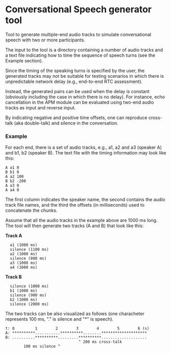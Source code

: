 # Conversational Speech generator tool

Tool to generate multiple-end audio tracks to simulate conversational speech
with two or more participants.

The input to the tool is a directory containing a number of audio tracks and
a text file indicating how to time the sequence of speech turns (see the Example
section).

Since the timing of the speaking turns is specified by the user, the generated
tracks may not be suitable for testing scenarios in which there is unpredictable
network delay (e.g., end-to-end RTC assessment).

Instead, the generated pairs can be used when the delay is constant (obviously
including the case in which there is no delay).
For instance, echo cancellation in the APM module can be evaluated using two-end
audio tracks as input and reverse input.

By indicating negative and positive time offsets, one can reproduce cross-talk
(aka double-talk) and silence in the conversation.

### Example

For each end, there is a set of audio tracks, e.g., a1, a2 and a3 (speaker A)
and b1, b2 (speaker B).
The text file with the timing information may look like this:

```
A a1 0
B b1 0
A a2 100
B b2 -200
A a3 0
A a4 0
```

The first column indicates the speaker name, the second contains the audio track
file names, and the third the offsets (in milliseconds) used to concatenate the
chunks.

Assume that all the audio tracks in the example above are 1000 ms long.
The tool will then generate two tracks (A and B) that look like this:

**Track A**
```
  a1 (1000 ms)
  silence (1100 ms)
  a2 (1000 ms)
  silence (800 ms)
  a3 (1000 ms)
  a4 (1000 ms)
```

**Track B**
```
  silence (1000 ms)
  b1 (1000 ms)
  silence (900 ms)
  b2 (1000 ms)
  silence (2000 ms)
```

The two tracks can be also visualized as follows (one characheter represents
100 ms, "." is silence and "*" is speech).

```
t: 0         1        2        3        4        5        6 (s)
A: **********...........**********........********************
B: ..........**********.........**********....................
                                ^ 200 ms cross-talk
        100 ms silence ^
```
